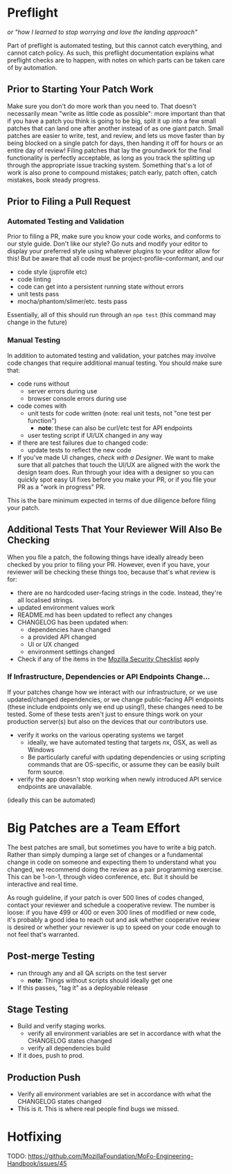 # Preflight

*or "how I learned to stop worrying and love the landing approach"*

Part of preflight is automated testing, but this cannot catch everything, and cannot catch policy. As such, this preflight documentation explains what preflight checks are to happen, with notes on which parts can be taken care of by automation.

## Prior to Starting Your Patch Work

Make sure you don't do more work than you need to. That doesn't necessarily mean "write as little code as possible": more important than that if you have a patch you think is going to be big, split it up into a few small patches that can land one after another instead of as one giant patch. Small patches are easier to write, test, and review, and lets us move faster than by being blocked on a single patch for days, then handing it off for hours or an entire day of review! Filing patches that lay the groundwork for the final functionality is perfectly acceptable, as long as you track the splitting up through the appropriate issue tracking system. Something that's a lot of work is also prone to compound mistakes; patch early, patch often, catch mistakes, book steady progress.

## Prior to Filing a Pull Request

### Automated Testing and Validation

Prior to filing a PR, make sure you know your code works, and conforms to our style guide. Don't like our style? Go nuts and modify your editor to display your preferred style using whatever plugins to your editor allow for this! But be aware that all code must be project-profile-conformant, and our

- code style (jsprofile etc)
- code linting
- code can get into a persistent running state without errors
- unit tests pass
- mocha/phantom/slimer/etc. tests pass

Essentially, all of this should run through an `npm test` (this command may change in the future)

### Manual Testing

In addition to automated testing and validation, your patches may involve code changes that require additional manual testing. You should make sure that:

- code runs without
	- server errors during use
	- browser console errors during use
- code comes with
	- unit tests for code written (note: real unit tests, not "one test per function")
		- **note**: these can also be curl/etc test for API endpoints
	- user testing script if UI/UX changed in any way
- if there are test failures due to changed code:
	- update tests to reflect the new code
- If you've made UI changes, *check with a Designer*. We want to make sure that all patches that touch the UI/UX are aligned with the work the design team does. Run through your idea with a designer so you can quickly spot easy UI fixes before you make your PR, or if you file your PR as a "work in progress" PR.

This is the bare minimum expected in terms of due diligence before filing your patch.

## Additional Tests That Your Reviewer Will Also Be Checking

When you file a patch, the following things have ideally already been checked by you prior to filing your PR. However, even if you have, your reviewer will be checking these things too, because that's what review is for:

- there are no hardcoded user-facing strings in the code. Instead, they're all localised strings.
- updated environment values work
- README.md has been updated to reflect any changes
- CHANGELOG has been updated when:
	- dependencies have changed
	- a provided API changed
	- UI or UX changed
	- environment settings changed
- Check if any of the items in the [Mozilla Security Checklist](https://wiki.mozilla.org/WebAppSec/Secure_Coding_QA_Checklist) apply

### If Infrastructure, Dependencies or API Endpoints Change...

If your patches change how we interact with our infrastructure, or we use updated/changed dependencies, or we change public-facing API endpoints (these include endpoints only we end up using!), these changes need to be tested. Some of these tests aren't just to ensure things work on your production server(s) but also on the devices that our contributors use.

- verify it works on the various operating systems we target
	- ideally, we have automated testing that targets *n*x, OSX, as well as Windows
	- Be particularly careful with updating dependencies or using scripting commands that are OS-specific, or assume they can be easily built form source.
- verify the app doesn't stop working when newly introduced API service endpoints are unavailable.

(ideally this can be automated)

# Big Patches are a Team Effort

The best patches are small, but sometimes you have to write a big patch. Rather than simply dumping a large set of changes or a fundamental change in code on someone and expecting them to understand what you changed, we recommend doing the review as a pair programming exercise. This can be 1-on-1, through video conference, etc. But it should be interactive and real time.

As rough guideline, if your patch is over 500 lines of codes changed, contact your reviewer and schedule a cooperative review. The number is loose: if you have 499 or 400 or even 300 lines of modified or new code, it's probably a good idea to reach out and ask whether cooperative review is desired or whether your reviewer is up to speed on your code enough to not feel that's warranted.

## Post-merge Testing

- run through any and all QA scripts on the test server
	- **note**: Things without scripts should ideally get one
- If this passes, "tag it" as a deployable release

## Stage Testing

- Build and verify staging works.
	- verify all environment variables are set in accordance with what the CHANGELOG states changed
	- verify all dependencies build
- If it does, push to prod.

## Production Push

- Verify all environment variables are set in accordance with what the CHANGELOG states changed
- This is it. This is where real people find bugs we missed.

# Hotfixing

TODO: https://github.com/MozillaFoundation/MoFo-Engineering-Handbook/issues/45
